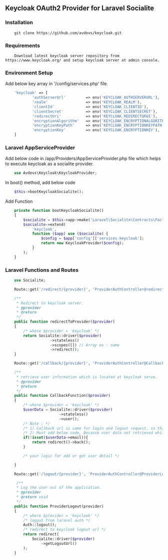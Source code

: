 ## Keycloak OAuth2 Provider for Laravel Socialite

### Installation
```
    git clone https://github.com/avdevs/keycloak.git
```

### Requirements

        Download latest keycloak server repository from https://www.keycloak.org/ and setup keycloak server at admin console.

### Environment Setup

Add below key array in '/config/services.php' file.
```php
    'keycloak' => [
            'authServerUrl'         => env('KEYCLOAK_AUTHSERVERURL'),
            'realm'                 => env('KEYCLOAK_REALM'),
            'clientId'              => env('KEYCLOAK_CLIENTID'),
            'clientSecret'          => env('KEYCLOAK_CLIENTSECRET'),
            'redirectUri'           => env('KEYCLOAK_REDIRECTURUI'),
            'encryptionAlgorithm'   => env('KEYCLOAK_ENCRYPTIONALGORITHM'),
            'encryptionKeyPath'     => env('KEYCLOAK_ENCRYPTIONKEYPATH'),
            'encryptionKey'         => env('KEYCLOAK_ENCRYPTIONKEY'),
    ]
```
### Laravel AppServiceProvider

Add below code in /app/Providers/AppServiceProvider.php
file which helps to execute keycloak as a socialite provider.

```php
    use Avdevs\Keycloak\KeycloakProvider;
```

In boot() method, add below code

```php
    $this->bootKeycloakSocialite();
```

Add Function

```php
    private function bootKeycloakSocialite()
    {
        $socialite = $this->app->make('Laravel\Socialite\Contracts\Factory');
        $socialite->extend(
            'keycloak',
            function ($app) use ($socialite) {
                $config = $app['config']['services.keycloak'];
                return new KeycloakProvider($config);
            }
        );
    }
```

### Laravel Functions and Routes

```php
    use Socialite;
```

```php
    Route::get('/redirect/{provider}', 'ProviderAuthController@redirectToProvider');

    /**
     * Redirect to keycloak server.
     * @provider
     * @return
     */
    public function redirectToProvider($provider)
    {
        /* where $provider = 'keycloak' */
        return Socialite::driver($provider)
                    ->stateless()
                    ->scopes([]) // Array ex : name
                    ->redirect();
    }
```

```php
    Route::get('/callback/{provider}', 'ProviderAuthController@CallbackFunction');

    /**
     * retrieve user information which is located at keycloak serve.
     * @provider
     * @return
     */
    public function CallbackFunction($provider)
    {
        /* where $provider = 'keycloak' */
        $userData = Socialite::driver($provider)
                        ->stateless()
                        ->user();
        /* Note : */
        /* 1) Callback url is same for login and logout request. so this function executed twice. */
        /* 2) Must add below code, Because user data not retrieved while logout calls is requested. */
        if(!isset($userData->email)){
            return redirect()->back();
        }

        /* your logic for add or get user detail */

    }
```

```php
    Route::get('/logout/{provider}', 'ProviderAuthController@ProviderLogout');

     /**
     * Log the user out of the application.
     * @provider
     * @return void
     */
    public function ProviderLogout(provider)
    {
        /* where $provider = 'keycloak' */
        /* logout from laravel auth */
        Auth::logout();
        /* redirect to keycloak logout url */
        return redirect(
            Socialite::driver($provider)
                ->getLogoutUrl()
        );
    }
```
